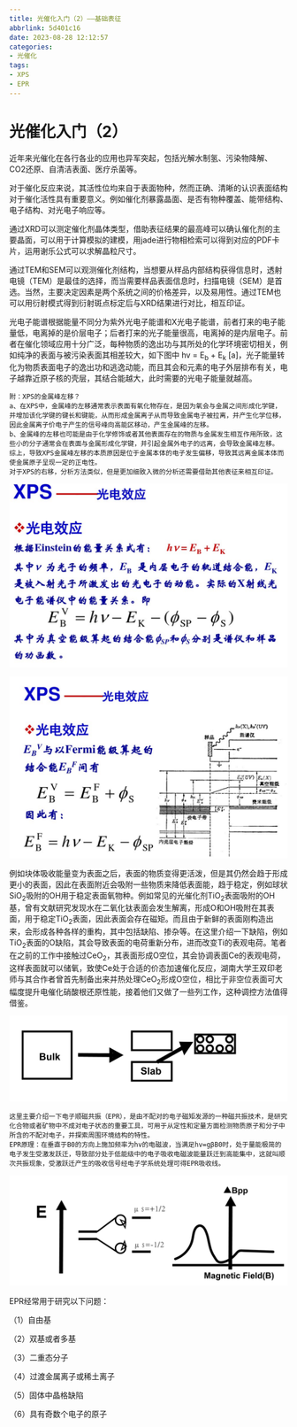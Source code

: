 ```yaml
---
title: 光催化入门（2）——基础表征
abbrlink: 5d401c16
date: 2023-08-28 12:12:57
categories: 
- 光催化
tags:
- XPS
- EPR
--- 
```


# 光催化入门（2）

近年来光催化在各行各业的应用也异军突起，包括光解水制氢、污染物降解、CO2还原、自清洁表面、医疗杀菌等。

对于催化反应来说，其活性位均来自于表面物种，然而正确、清晰的认识表面结构对于催化活性具有重要意义。例如催化剂暴露晶面、是否有物种覆盖、能带结构、电子结构、对光电子响应等。

通过XRD可以测定催化剂晶体类型，借助表征结果的最高峰可以确认催化剂的主要晶面，可以用于计算模拟的建模，用jade进行物相检索可以得到对应的PDF卡片，运用谢乐公式可以求解晶粒尺寸。

通过TEM和SEM可以观测催化剂结构，当想要从样品内部结构获得信息时，透射电镜（TEM）是最佳的选择，而当需要样品表面信息时，扫描电镜（SEM）是首选。当然，主要决定因素是两个系统之间的价格差异，以及易用性。通过TEM也可以用衍射模式得到衍射斑点标定后与XRD结果进行对比，相互印证。

光电子能谱根据能量不同分为紫外光电子能谱和X光电子能谱，前者打来的电子能量低，电离掉的是价层电子；后者打来的光子能量很高，电离掉的是内层电子。前者在催化领域应用十分广泛，每种物质的逸出功与其所处的化学环境密切相关，例如纯净的表面与被污染表面其相差较大，如下图中 hv = E<sub>b</sub> + E<sub>k</sub> [a]，光子能量转化为物质表面电子的逸出功和逃逸动能，而且其会和元素的电子外层排布有关，电子越靠近原子核的壳层，其结合能越大，此时需要的光电子能量就越高。

    附：XPS的金属峰左移？
    a、在XPS中，金属峰的左移通常表示表面有氧化物存在，是因为氧会与金属之间形成化学键，并增加该化学键的键长和键能，从而形成金属离子从而导致金属电子被拉离，并产生化学位移，因此金属离子价电子产生的信号峰向高能区移动，产生金属峰的左移。
    b、金属峰的左移也可能是由于化学修饰或者其他表面存在的物质与金属发生相互作用所致，这些小的分子通常会在表面与金属形成化学键，并引起金属外电子的远离，会导致金属峰左移。
    综上，导致XPS金属峰左移的本质原因是位于金属本体的电子发生偏移，导致其远离金属本体而使金属原子呈现一定的正电性。
    对于XPS的右移，分析方法类似，但是更加细致入微的分析还需要借助其他表征来相互印证。

![](https://raw.githubusercontent.com/shuai0511/shuai0511.github.io/picture-store/XPS_%E5%85%89%E7%94%B5%E6%95%88%E5%BA%941.png)

![](https://raw.githubusercontent.com/shuai0511/shuai0511.github.io/picture-store/XPS_%E5%85%89%E7%94%B5%E6%95%88%E5%BA%942.png)

例如块体吸收能量变为表面之后，表面的物质变得更活泼，但是其仍然会趋于形成更小的表面，因此在表面附近会吸附一些物质来降低表面能，趋于稳定，例如球状SiO<sub>2</sub>吸附的OH用于稳定表面氧物种。例如常见的光催化剂TiO<sub>2</sub>表面吸附的OH基，曾有文献研究发现水在二氧化钛表面会发生解离，形成O和OH吸附在其表面，用于稳定TiO<sub>2</sub>表面，因此表面会存在磁矩。而且由于新鲜的表面刚构造出来，会形成各种各样的重构，其中包括缺陷、掺杂等。在这里介绍一下缺陷，例如TiO<sub>2</sub>表面的O缺陷，其会导致表面的电荷重新分布，进而改变Ti的表观电荷。笔者在之前的工作中接触过CeO<sub>2</sub>，其表面形成O空位，其会协调表面Ce的表观电荷，这样表面就可以储氧，致使Ce处于合适的价态加速催化反应，湖南大学王双印老师与其合作者曾首先制备出来并热处理CeO<sub>2</sub>形成O空位，相比于非空位表面可大幅度提升电催化硝酸根还原性能，接着他们又做了一些列工作，这种调控方法值得借鉴。

![](https://raw.githubusercontent.com/shuai0511/shuai0511.github.io/picture-store/%E8%A1%A8%E9%9D%A2%E7%BC%BA%E9%99%B7_%E7%94%BB%E6%9D%BF%201.jpg)

    这里主要介绍一下电子顺磁共振（EPR），是由不配对的电子磁矩发源的一种磁共振技术，是研究化合物或者矿物中不成对电子状态的重要工具，可用于从定性和定量方面检测物质原子和分子中所含的不配对电子，并探索周围环境结构的特性。
    EPR原理：在垂直于B0的方向上施加频率为hv的电磁波，当满足hv=gβB0时，处于量能极简的电子发生受激发跃迁，导致部分处于低能级中的电子吸收电磁波能量跃迁到高能集中，这就叫顺次共振现象，受激跃迁产生的吸收信号经电子学系统处理可得EPR吸收线。

![](https://raw.githubusercontent.com/shuai0511/shuai0511.github.io/picture-store/EPR%E5%8E%9F%E7%90%86%201_%E7%94%BB%E6%9D%BF%201.jpg)

EPR经常用于研究以下问题：

（1）自由基

（2）双基或者多基

（3）二重态分子

（4）过渡金属离子或稀土离子

（5）固体中晶格缺陷

（6）具有奇数个电子的原子
